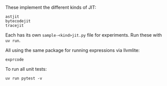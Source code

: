 These implement the different kinds of JIT:

    astjit
    bytecodejit
    tracejit

Each has its own `sample-<kind>jit.py` file for experiments. Run these with
`uv run`.

All using the same package for running expressions via llvmlite:

    exprcode

To run all unit tests:

    uv run pytest -v
